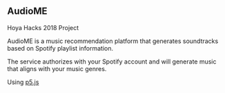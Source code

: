 
AudioME
-------------------------------------------------

Hoya Hacks 2018 Project

AudioME is a music recommendation platform that generates soundtracks based on Spotify playlist information.

The service authorizes with your Spotify account and will generate music that aligns with your music genres. 

Using [p5.js](https://p5js.org/)
